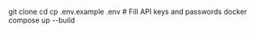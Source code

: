 git clone <repo>
cd <repo>
cp .env.example .env   # Fill API keys and passwords
docker compose up --build
